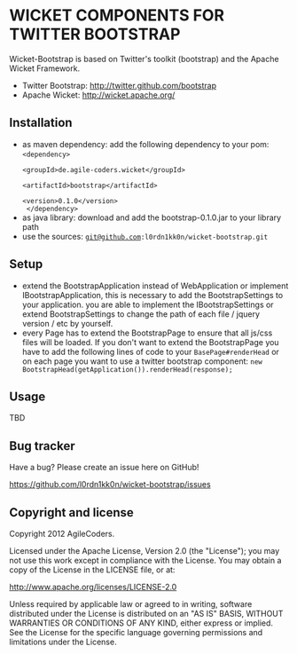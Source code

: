 WICKET COMPONENTS FOR TWITTER BOOTSTRAP
=======================================

Wicket-Bootstrap is based on Twitter's toolkit (bootstrap) and the Apache Wicket Framework.

* Twitter Bootstrap: http://twitter.github.com/bootstrap
* Apache Wicket: http://wicket.apache.org/


Installation
------------

* as maven dependency:
    add the following dependency to your pom:
            <code>&lt;dependency&gt;<br>
                &lt;groupId&gt;de.agile-coders.wicket&lt;/groupId&gt;<br>
                &lt;artifactId&gt;bootstrap&lt;/artifactId&gt;<br>
                &lt;version&gt;0.1.0&lt;/version&gt;<br>
            &lt;/dependency&gt;</code>
* as java library:
  download and add the bootstrap-0.1.0.jar to your library path
* use the sources: <code>git@github.com:l0rdn1kk0n/wicket-bootstrap.git</code>

Setup
-----

+ extend the BootstrapApplication instead of WebApplication or implement IBootstrapApplication, this is necessary to add the BootstrapSettings to your application.
  you are able to implement the IBootstrapSettings or extend BootstrapSettings to change the path of each file / jquery version / etc by yourself.
+ every Page has to extend the BootstrapPage to ensure that all js/css files will be loaded. If you don't want to extend the BootstrapPage you have to add the following lines of code to your <code>BasePage#renderHead</code> or on each page you want to use a twitter bootstrap component:
  <code>new BootstrapHead(getApplication()).renderHead(response);</code>


Usage
-----

 TBD


Bug tracker
-----------

Have a bug? Please create an issue here on GitHub!

https://github.com/l0rdn1kk0n/wicket-bootstrap/issues



Copyright and license
---------------------

Copyright 2012 AgileCoders.

Licensed under the Apache License, Version 2.0 (the "License");
you may not use this work except in compliance with the License.
You may obtain a copy of the License in the LICENSE file, or at:

   http://www.apache.org/licenses/LICENSE-2.0

Unless required by applicable law or agreed to in writing, software
distributed under the License is distributed on an "AS IS" BASIS,
WITHOUT WARRANTIES OR CONDITIONS OF ANY KIND, either express or implied.
See the License for the specific language governing permissions and
limitations under the License.